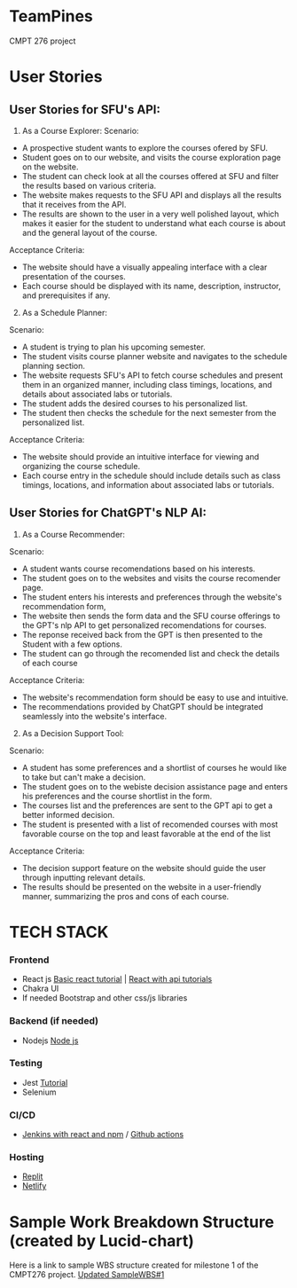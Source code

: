 # TeamPines

CMPT 276 project

# User Stories

## User Stories for SFU's API:

1. As a Course Explorer:
Scenario:

- A prospective student wants to explore the courses ofered by SFU.
- Student goes on to our website, and visits the course exploration page on the website.
- The student can check look at all the courses offered at SFU and filter the results based on various criteria.
- The website makes requests to the SFU API and displays all the results that it receives from the API.
- The results are shown to the user in a very well polished layout, which makes it easier for the student
    to understand what each course is about and the general layout of the course.

Acceptance Criteria:

- The website should have a visually appealing interface with a clear presentation of the courses.
- Each course should be displayed with its name, description, instructor, and prerequisites if any.

2. As a Schedule Planner:

Scenario:

- A student is trying to plan his upcoming semester.
- The student visits course planner website and navigates to the schedule planning section.
- The website requests SFU's API to fetch course schedules and present them in an organized manner, including class timings, locations, and details about associated labs or tutorials.
- The student adds the desired courses to his personalized list.
- The student then checks the schedule for the next semester from the personalized list.

Acceptance Criteria:

- The website should provide an intuitive interface for viewing and organizing the course schedule.
- Each course entry in the schedule should include details such as class timings, locations, and information about associated labs or tutorials.

## User Stories for ChatGPT's NLP AI:

1. As a Course Recommender:

Scenario:

- A student wants course recomendations based on his interests.
- The student goes on to the websites and visits the course recomender page.
- The student enters his interests and preferences through the website's recommendation form,
- The website then sends the form data and the SFU course offerings to the GPT's nlp API to get personalized recomendations for courses.
- The reponse received back from the GPT is then presented to the Student with a few options.
- The student can go through the recomended list and check the details of each course

Acceptance Criteria:

- The website's recommendation form should be easy to use and intuitive.
- The recommendations provided by ChatGPT should be integrated seamlessly into the website's interface.

2. As a Decision Support Tool:

Scenario:

- A student has some preferences and a shortlist of courses he would like to take but can't make a decision.
- The student goes on to the webiste decision assistance page and enters his preferences and the course shortlist in the form.
- The courses list and the preferences are sent to the GPT api to get a better informed decision.
- The student is presented with a list of recomended courses with most favorable course on the top and least favorable at the end of the list

Acceptance Criteria:

- The decision support feature on the website should guide the user through inputting relevant details.
- The results should be presented on the website in a user-friendly manner, summarizing the pros and cons of each course.

# TECH STACK

### Frontend

- React js [Basic react tutorial](https://react.dev/learn) | [React with api tutorials](https://www.freecodecamp.org/news/how-to-consume-rest-apis-in-react/)
- Chakra UI
- If needed Bootstrap and other css/js libraries
    
### Backend (if needed)

- Nodejs [Node js](https://nodejs.org/en/docs/guides/getting-started-guidehttps://nodejs.org/en/docs/guides/getting-started-guide)

### Testing

- Jest [Tutorial](https://www.digitalocean.com/community/tutorials/how-to-test-a-react-app-with-jest-and-react-testing-library)
- Selenium

### CI/CD

- [Jenkins with react and npm](https://www.jenkins.io/doc/tutorials/build-a-node-js-and-react-app-with-npm/) / [Github actions](https://docs.github.com/en/actions/learn-github-actions)

### Hosting

- [Replit](https://replit.com/)
- [Netlify](https://www.netlify.com/)

# Sample Work Breakdown Structure (created by Lucid-chart)

Here is a link to sample WBS structure created for milestone 1 of the CMPT276 project. 
[Updated SampleWBS#1](https://lucid.app/lucidchart/879f1dbb-78f5-41e1-a718-9a2486baef51/edit?viewport_loc=-1057%2C209%2C3741%2C2155%2C0_0&invitationId=inv_f070db37-c5b0-478e-a40a-9de07e8b78b3)
